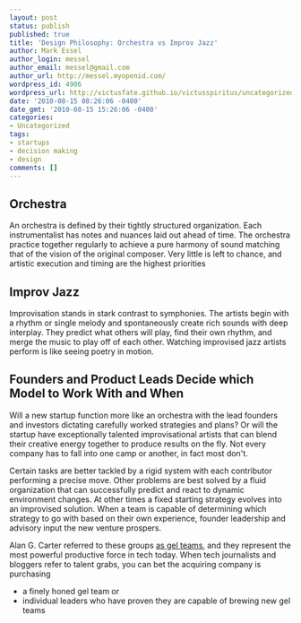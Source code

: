 ```yaml
---
layout: post
status: publish
published: true
title: 'Design Philosophy: Orchestra vs Improv Jazz'
author: Mark Essel
author_login: messel
author_email: messel@gmail.com
author_url: http://messel.myopenid.com/
wordpress_id: 4906
wordpress_url: http://victusfate.github.io/victusspiritus/uncategorized/2010/08/15/design-philosophy-orchestra-vs-improv-jazz/
date: '2010-08-15 08:26:06 -0400'
date_gmt: '2010-08-15 15:26:06 -0400'
categories:
- Uncategorized
tags:
- startups
- decision making
- design
comments: []
---
```

<h2>Orchestra</h2>
<p>An orchestra is defined by their tightly structured organization. Each instrumentalist has notes and nuances laid out ahead of time. The orchestra practice together regularly to achieve a pure harmony of sound matching that of the vision of the original composer. Very little is left to chance, and artistic execution and timing are the highest priorities</p>
<h2>Improv Jazz</h2>
<p>Improvisation stands in stark contrast to symphonies. The artists begin with a rhythm or single melody and spontaneously create rich sounds with deep interplay. They predict what others will play, find their own rhythm, and merge the music to play off of each other. Watching improvised jazz artists perform is like seeing poetry in motion.</p>
<h2>Founders and Product Leads Decide which Model to Work With and When</h2>
<p>Will a new startup function more like an orchestra with the lead founders and investors dictating carefully worked strategies and plans? Or will the startup have exceptionally talented improvisational artists that can blend their creative energy together to produce results on the fly. Not every company has to fall into one camp or another, in fact most don't. </p>
<p>Certain tasks are better tackled by a rigid system with each contributor performing a precise move. Other problems are best solved by a fluid organization that can successfully  predict and react to dynamic environment changes. At other times a fixed starting strategy evolves into an improvised solution. When a team is capable of determining which strategy to go with based on their own experience, founder leadership and advisory input the new venture prospers. </p>
<p>Alan G. Carter referred to these groups <a href="http://victusfate.github.io/victusspiritus/uncategorized/2009/04/12/stress-makes-programmers-dumber/">as gel teams</a>, and they represent the most powerful productive force in tech today. When tech journalists and bloggers refer to talent grabs, you can bet the acquiring company is purchasing</p>
<ul>
<li>a finely honed gel team or</li>
<li>individual leaders who have proven they are capable of brewing new gel teams</li>
</ul>
